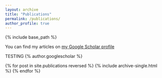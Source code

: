 ```yaml
---
layout: archive
title: "Publications"
permalink: /publications/
author_profile: true
---
```


{% include base_path %}

  You can find my articles on <a href="{{author.googlescholar}}">my Google Scholar profile</a>

TESTING {% author.googlescholar %}

{% for post in site.publications reversed %}
  {% include archive-single.html %}
{% endfor %}
